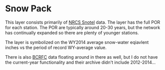 # Snow Pack

This layer consists primarily of [NRCS Snotel](http://www.wcc.nrcs.usda.gov/snow/) 
data.  The layer has the full POR for each station.  The POR are typically 
around 20-30 years, but the network has continually expanded so there are 
plenty of younger stations.

The layer is symbolized on the WY2014 average snow-water eqiavlent inches vs
the period of record WY-average value.

There is also [BCRFC](http://bcrfc.env.gov.bc.ca/) data floating around in 
there as well, but I do not have the current-year functionality and their 
archive didn't include 2012-2014...
